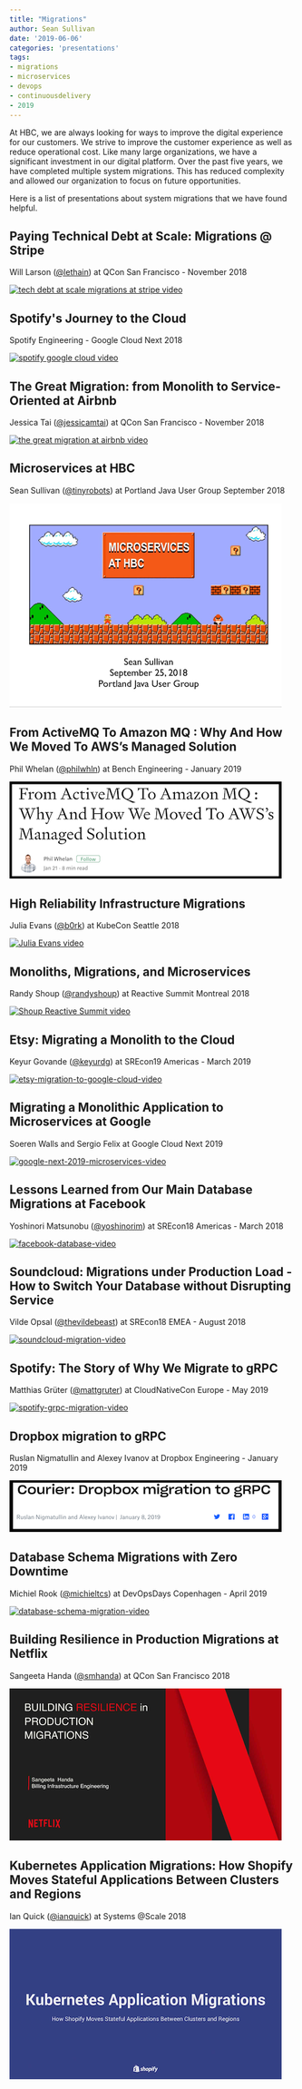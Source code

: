 ```yaml
---
title: "Migrations"
author: Sean Sullivan
date: '2019-06-06'
categories: 'presentations'
tags:
- migrations
- microservices
- devops
- continuousdelivery
- 2019
---
```


At HBC, we are always looking for ways to improve the digital experience for our customers. We strive to improve the customer experience as well as reduce operational cost. Like many large organizations, we have a significant investment in our digital platform. Over the past five years, we have completed multiple system migrations. This has reduced complexity and allowed our organization to focus on future opportunities.

Here is a list of presentations about system migrations that we have found helpful.

## Paying Technical Debt at Scale: Migrations @ Stripe
Will Larson ([@lethain](https://twitter.com/lethain)) at QCon San Francisco - November 2018

[![tech debt at scale migrations at stripe video](https://img.youtube.com/vi/OFjvJmS_uDo/0.jpg)](https://www.youtube.com/watch?v=OFjvJmS_uDo "Paying Technical Debt at Scale: Migrations @ Stripe")

## Spotify's Journey to the Cloud
Spotify Engineering - Google Cloud Next 2018

[![spotify google cloud video](https://img.youtube.com/vi/5aBORQim-KM/0.jpg)](https://www.youtube.com/watch?v=5aBORQim-KM "Spotify's Journey to the Cloud")

## The Great Migration: from Monolith to Service-Oriented at Airbnb
Jessica Tai ([@jessicamtai](https://twitter.com/jessicamtai)) at QCon San Francisco - November 2018

[![the great migration at airbnb video](https://img.youtube.com/vi/Cy0EoQbS6RY/0.jpg)](https://www.youtube.com/watch?v=Cy0EoQbS6RY "The Great Migration at Airbnb")

## Microservices at HBC
Sean Sullivan ([@tinyrobots](https://twitter.com/tinyrobots)) at Portland Java User Group September 2018

[![hbc-microservices-image](./assets/images/presentations-we-love-2018/microservices-at-hbc-september-2018-480.png)](https://speakerdeck.com/sullis/microservices-portland-oregon-2018-09-25)

## From ActiveMQ To Amazon MQ : Why And How We Moved To AWS’s Managed Solution
Phil Whelan ([@philwhln](https://twitter.com/philwhln)) at Bench Engineering - January 2019

[![bench-engineering-blog](./assets/images/migrations-2019/bench-activemq-aws-migration-480.png)](https://medium.com/bench-engineering/from-activemq-to-amazon-mq-why-and-how-we-moved-to-awss-managed-solution-afeba3ea7e23 "Bench Engineering: From ActiveMQ To Amazon MQ")

## High Reliability Infrastructure Migrations
Julia Evans ([@b0rk](https://twitter.com/b0rk)) at KubeCon Seattle 2018

[![Julia Evans video](https://img.youtube.com/vi/obB2IvCv-K0/0.jpg)](https://www.youtube.com/watch?v=obB2IvCv-K0 "High Reliability Infrastructure Migrations")

## Monoliths, Migrations, and Microservices
Randy Shoup ([@randyshoup](https://twitter.com/randyshoup)) at Reactive Summit Montreal 2018

[![Shoup Reactive Summit video](https://img.youtube.com/vi/gOZFmFNl1uk/0.jpg)](https://www.youtube.com/watch?v=gOZFmFNl1uk "Monoliths, Migrations, and Microservices")

## Etsy: Migrating a Monolith to the Cloud
Keyur Govande ([@keyurdg](https://twitter.com/keyurdg)) at SREcon19 Americas - March 2019

[![etsy-migration-to-google-cloud-video](https://img.youtube.com/vi/d5mzY_sFmDQ/0.jpg)](https://www.youtube.com/watch?v=d5mzY_sFmDQ "Etsy: Migrating a Monolith to the Cloud")

## Migrating a Monolithic Application to Microservices at Google
Soeren Walls and Sergio Felix at Google Cloud Next 2019

[![google-next-2019-microservices-video](https://img.youtube.com/vi/_azoxefUs_Y/0.jpg)](https://www.youtube.com/watch?v=_azoxefUs_Y "Migrating a Monolithic Application to Microservices")

## Lessons Learned from Our Main Database Migrations at Facebook
Yoshinori Matsunobu ([@yoshinorim](https://github.com/yoshinorim)) at SREcon18 Americas - March 2018

[![facebook-database-video](https://img.youtube.com/vi/OjXLxhBWmyY/0.jpg)](https://www.youtube.com/watch?v=OjXLxhBWmyY "Lessons Learned from Our Main Database Migrations at Facebook")

## Soundcloud: Migrations under Production Load - How to Switch Your Database without Disrupting Service
Vilde Opsal ([@thevildebeast](https://twitter.com/thevildebeast)) at SREcon18 EMEA - August 2018

[![soundcloud-migration-video](https://img.youtube.com/vi/ZMxakAXB-nE/0.jpg)](https://www.youtube.com/watch?v=ZMxakAXB-nE "Soundcloud: Migrations under Production Load - How to Switch Your Database without Disrupting Service")

## Spotify: The Story of Why We Migrate to gRPC
Matthias Grüter ([@mattgruter](https://twitter.com/mattgruter)) at CloudNativeCon Europe - May 2019

[![spotify-grpc-migration-video](https://img.youtube.com/vi/fMq3IpPE3TU/0.jpg)](https://www.youtube.com/watch?v=fMq3IpPE3TU "Spotify: The Story of Why We Migrate to gRPC")

## Dropbox migration to gRPC
Ruslan Nigmatullin and Alexey Ivanov at Dropbox Engineering - January 2019

[![dropbox-engineering-blog](./assets/images/migrations-2019/dropbox-migration-grpc-480.png)](https://blogs.dropbox.com/tech/2019/01/courier-dropbox-migration-to-grpc/ "Dropbox migration to gRPC")

## Database Schema Migrations with Zero Downtime
Michiel Rook ([@michieltcs](https://twitter.com/michieltcs)) at DevOpsDays Copenhagen - April 2019

[![database-schema-migration-video](https://img.youtube.com/vi/RUIUUZehGgI/0.jpg)](https://www.youtube.com/watch?v=RUIUUZehGgI "Database Schema Migrations with Zero Downtime")

## Building Resilience in Production Migrations at Netflix
Sangeeta Handa ([@smhanda](https://twitter.com/smhanda)) at QCon San Francisco 2018

[![Building Resilience in Production Migrations video](./assets/images/migrations-2019/netflix-migration-resilience-480.png)](https://www.infoq.com/presentations/netflix-migration-resilience/ "Building Resilience in Production Migrations")

## Kubernetes Application Migrations: How Shopify Moves Stateful Applications Between Clusters and Regions
Ian Quick ([@ianquick](https://ca.linkedin.com/in/ianquick)) at Systems @Scale 2018

[![Kubernetes Application Migrations Shopify video](./assets/images/migrations-2019/Kubernetes_Application_Migrations_How_Shopify_Moves_Stateful_Applications-480.png)](https://atscaleconference.com/videos/systems-scale-2018-kubernetes-application-migrations-how-shopify-moves-stateful-applications-between-clusters-and-regions/ "Kubernetes Application Migrations: How Shopify Moves Stateful Applications Between Clusters and Regions")
